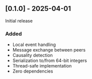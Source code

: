 ## [0.1.0] - 2025-04-01

Initial release

### Added
- Local event handling
- Message exchange between peers
- Causality detection
- Serialization to/from 64-bit integers
- Thread-safe implementation
- Zero dependencies
